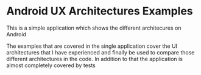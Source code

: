 Android UX Architectures Examples
=================================

This is a simple application which shows the different architecures on Android

The examples that are covered in the single application cover the UI architectures that I have experienced and finally be used to compare those different architectures in the code. In addition to that the application is almost completely covered by tests

